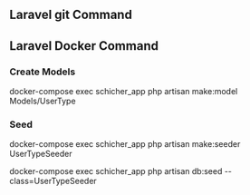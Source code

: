 
## Laravel git Command


## Laravel Docker Command

### Create Models
docker-compose exec schicher_app php artisan make:model Models/UserType

### Seed
docker-compose exec schicher_app php artisan make:seeder UserTypeSeeder

docker-compose exec schicher_app php artisan db:seed --class=UserTypeSeeder
